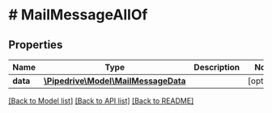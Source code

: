 # # MailMessageAllOf

## Properties

Name | Type | Description | Notes
------------ | ------------- | ------------- | -------------
**data** | [**\Pipedrive\Model\MailMessageData**](MailMessageData.md) |  | [optional]

[[Back to Model list]](../../README.md#models) [[Back to API list]](../../README.md#endpoints) [[Back to README]](../../README.md)
